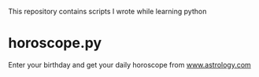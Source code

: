 This repository contains scripts I wrote while learning python

# horoscope.py
Enter your birthday and get your daily horoscope from www.astrology.com


